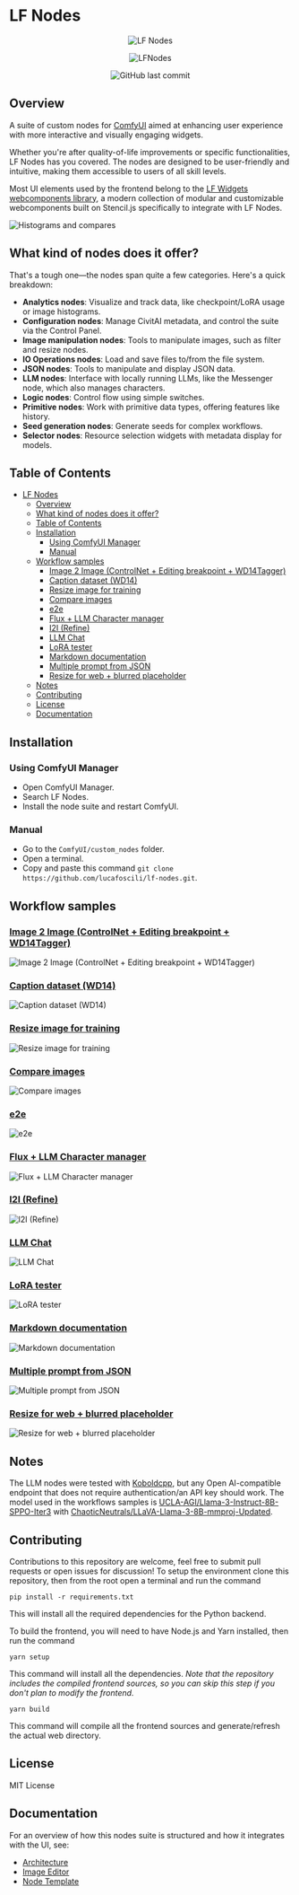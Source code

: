<!-- markdownlint-disable MD033 -->
# LF Nodes

<div align="center">

![LF Nodes](https://img.shields.io/badge/dynamic/json?logo=python&logoColor=black&labelColor=white&color=black&label=Nodes&query=nodes&url=https://raw.githubusercontent.com/lucafoscili/lf-nodes/master/count.json)

</div>

<div align="center">

![LFNodes](https://github.com/lucafoscili/lucafoscili/blob/996cb0c00612e3278798c32eea80f1332277132e/lf-nodes/logo/LFN.png "LF Nodes logo")

</div>

<div align="center">

![GitHub last commit](https://img.shields.io/github/last-commit/lucafoscili/lf-nodes?logo=github&logoColor=black&labelColor=white&color=black)

</div>

## Overview

A suite of custom nodes for [ComfyUI](https://github.com/comfyanonymous/ComfyUI) aimed at enhancing user experience with more interactive and visually engaging widgets.

Whether you're after quality-of-life improvements or specific functionalities, LF Nodes has you covered. The nodes are designed to be user-friendly and intuitive, making them accessible to users of all skill levels.

Most UI elements used by the frontend belong to the [LF Widgets webcomponents library](https://github.com/lucafoscili/lf-widgets), a modern collection of modular and customizable webcomponents built on Stencil.js specifically to integrate with LF Nodes.
  
![Histograms and compares](https://github.com/lucafoscili/lucafoscili/blob/97bfd28ca4ea3c0ecf6a6990fbbd467ab394c2cc/lf-nodes/screenshots/Screenshot%202025-02-18%20094817.png "Histograms and compares")

## What kind of nodes does it offer?

That's a tough one—the nodes span quite a few categories. Here's a quick breakdown:

- **Analytics nodes**: Visualize and track data, like checkpoint/LoRA usage or image histograms.
- **Configuration nodes**: Manage CivitAI metadata, and control the suite via the Control Panel.
- **Image manipulation nodes**: Tools to manipulate images, such as filter and resize nodes.
- **IO Operations nodes**: Load and save files to/from the file system.
- **JSON nodes**: Tools to manipulate and display JSON data.
- **LLM nodes**: Interface with locally running LLMs, like the Messenger node, which also manages characters.
- **Logic nodes**: Control flow using simple switches.
- **Primitive nodes**: Work with primitive data types, offering features like history.
- **Seed generation nodes**: Generate seeds for complex workflows.
- **Selector nodes**: Resource selection widgets with metadata display for models.

## Table of Contents

- [LF Nodes](#lf-nodes)
  - [Overview](#overview)
  - [What kind of nodes does it offer?](#what-kind-of-nodes-does-it-offer)
  - [Table of Contents](#table-of-contents)
  - [Installation](#installation)
    - [Using ComfyUI Manager](#using-comfyui-manager)
    - [Manual](#manual)
  - [Workflow samples](#workflow-samples)
    - [Image 2 Image (ControlNet + Editing breakpoint + WD14Tagger)](#image-2-image-controlnet--editing-breakpoint--wd14tagger)
    - [Caption dataset (WD14)](#caption-dataset-wd14)
    - [Resize image for training](#resize-image-for-training)
    - [Compare images](#compare-images)
    - [e2e](#e2e)
    - [Flux + LLM Character manager](#flux--llm-character-manager)
    - [I2I (Refine)](#i2i-refine)
    - [LLM Chat](#llm-chat)
    - [LoRA tester](#lora-tester)
    - [Markdown documentation](#markdown-documentation)
    - [Multiple prompt from JSON](#multiple-prompt-from-json)
    - [Resize for web + blurred placeholder](#resize-for-web--blurred-placeholder)
  - [Notes](#notes)
  - [Contributing](#contributing)
  - [License](#license)
  - [Documentation](#documentation)

## Installation

### Using ComfyUI Manager

- Open ComfyUI Manager.
- Search LF Nodes.
- Install the node suite and restart ComfyUI.

### Manual

- Go to the `ComfyUI/custom_nodes` folder.
- Open a terminal.
- Copy and paste this command `git clone https://github.com/lucafoscili/lf-nodes.git`.

## Workflow samples

### [Image 2 Image (ControlNet + Editing breakpoint + WD14Tagger)](https://github.com/lucafoscili/lf-nodes/blob/929fdb5a982c2c2192932f27782bf2a41a92e428/example_workflows/Image%202%20Image%20(with%20ControlNet%2C%20editing%20breakpoint%20and%20WD14%20tagger).json)

![Image 2 Image (ControlNet + Editing breakpoint + WD14Tagger)](https://github.com/lucafoscili/lucafoscili/blob/c581de007c088e84a7cb78c64431b7263622ff0f/lf-nodes/screenshots/Image%202%20Image%20(with%20ControlNet%2C%20editing%20breakpoint%20and%20WD14%20tagger).png)

### [Caption dataset (WD14)](https://github.com/lucafoscili/lf-nodes/blob/929fdb5a982c2c2192932f27782bf2a41a92e428/example_workflows/Caption%20dataset%20(WD14).json)

![Caption dataset (WD14)](https://github.com/lucafoscili/lucafoscili/blob/dd5c3f0fd525ff4cf5b99a940562faa4b7d0135e/lf-nodes/screenshots/Caption%20dataset%20(WD14).png)

### [Resize image for training](https://github.com/lucafoscili/lf-nodes/blob/929fdb5a982c2c2192932f27782bf2a41a92e428/example_workflows/Resize%20image%20for%20training.json)

![Resize image for training](https://github.com/lucafoscili/lucafoscili/blob/743c982169cb6a8981b14a13dd65b1016fc84028/lf-nodes/screenshots/Resize%20image%20for%20training.png)

### [Compare images](https://github.com/lucafoscili/lf-nodes/blob/929fdb5a982c2c2192932f27782bf2a41a92e428/example_workflows/Compare%20images.json)

![Compare images](https://github.com/lucafoscili/lucafoscili/blob/3c8e1c3b4d802115a0cd03c29eb71db0ba698a89/lf-nodes/screenshots/Compare%20images.png)

### [e2e](https://github.com/lucafoscili/lucafoscili/blob/a42765fc6ef9a394deeb695e4c31eaf3c5ec6139/lf-nodes/workflows/E2E.json)

![e2e](https://github.com/lucafoscili/lucafoscili/blob/a42765fc6ef9a394deeb695e4c31eaf3c5ec6139/lf-nodes/screenshots/E2E.png)

### [Flux + LLM Character manager](https://github.com/lucafoscili/lf-nodes/blob/929fdb5a982c2c2192932f27782bf2a41a92e428/example_workflows/Flux%20%2B%20LLM%20Character%20manager.json)

![Flux + LLM Character manager](https://github.com/lucafoscili/lucafoscili/blob/a42765fc6ef9a394deeb695e4c31eaf3c5ec6139/lf-nodes/screenshots/Flux%20%2B%20LLM%20Character%20manager.png)

### [I2I (Refine)](https://github.com/lucafoscili/lucafoscili/blob/a42765fc6ef9a394deeb695e4c31eaf3c5ec6139/lf-nodes/workflows/Image%202%20Image%20(Refine).json)

![I2I (Refine)](https://github.com/lucafoscili/lucafoscili/blob/a42765fc6ef9a394deeb695e4c31eaf3c5ec6139/lf-nodes/screenshots/Image%202%20Image%20(Refine).png)

### [LLM Chat](https://github.com/lucafoscili/lf-nodes/blob/929fdb5a982c2c2192932f27782bf2a41a92e428/example_workflows/LLM%20Chat.json)

![LLM Chat](https://github.com/lucafoscili/lucafoscili/blob/a42765fc6ef9a394deeb695e4c31eaf3c5ec6139/lf-nodes/screenshots/LLM%20Chat.png)

### [LoRA tester](https://github.com/lucafoscili/lf-nodes/blob/929fdb5a982c2c2192932f27782bf2a41a92e428/example_workflows/LoRa%20tester.json)

![LoRA tester](https://github.com/lucafoscili/lucafoscili/blob/a42765fc6ef9a394deeb695e4c31eaf3c5ec6139/lf-nodes/screenshots/Lora%20tester.png)

### [Markdown documentation](https://github.com/lucafoscili/lf-nodes/blob/929fdb5a982c2c2192932f27782bf2a41a92e428/example_workflows/Markdown%20documentation.json)

![Markdown documentation](https://github.com/lucafoscili/lucafoscili/blob/a42765fc6ef9a394deeb695e4c31eaf3c5ec6139/lf-nodes/screenshots/Markdown%20documentation.png)

### [Multiple prompt from JSON](https://github.com/lucafoscili/lf-nodes/blob/929fdb5a982c2c2192932f27782bf2a41a92e428/example_workflows/Multiple%20prompt%20from%20JSON.json)

![Multiple prompt from JSON](https://github.com/lucafoscili/lucafoscili/blob/b919d07e84881210b41e8ceba6126f0b01e50f38/lf-nodes/screenshots/Multiple%20prompt%20from%20JSON.png)

### [Resize for web + blurred placeholder](https://github.com/lucafoscili/lf-nodes/blob/929fdb5a982c2c2192932f27782bf2a41a92e428/example_workflows/Multiple%20image%20resize%20for%20web%20%2B%20blurred%20placeholder.json)

![Resize for web + blurred placeholder](https://github.com/lucafoscili/lucafoscili/blob/a42765fc6ef9a394deeb695e4c31eaf3c5ec6139/lf-nodes/screenshots/Multiple%20image%20resize%20for%20web%20%2B%20blurred%20placeholder.png)

## Notes

The LLM nodes were tested with [Koboldcpp](https://github.com/LostRuins/koboldcpp/tree/v1.73), but any Open AI-compatible endpoint that does not require authentication/an API key should work.
The model used in the workflows samples is [UCLA-AGI/Llama-3-Instruct-8B-SPPO-Iter3](https://huggingface.co/UCLA-AGI/Llama-3-Instruct-8B-SPPO-Iter3) with [ChaoticNeutrals/LLaVA-Llama-3-8B-mmproj-Updated](https://huggingface.co/ChaoticNeutrals/LLaVA-Llama-3-8B-mmproj-Updated).

## Contributing

Contributions to this repository are welcome, feel free to submit pull requests or open issues for discussion!
To setup the environment clone this repository, then from the root open a terminal and run the command

`pip install -r requirements.txt`

This will install all the required dependencies for the Python backend.

To build the frontend, you will need to have Node.js and Yarn installed, then run the command

`yarn setup`

This command will install all the dependencies.
_Note that the repository includes the compiled frontend sources, so you can skip this step if you don't plan to modify the frontend._

`yarn build`

This command will compile all the frontend sources and generate/refresh the actual web directory.

## License

MIT License

## Documentation

For an overview of how this nodes suite is structured and how it integrates with the UI, see:

- [Architecture](docs/ARCHITECTURE.md)  
- [Image Editor](docs/IMAGE_EDITOR.md)
- [Node Template](docs/NODE_TEMPLATE.md)
